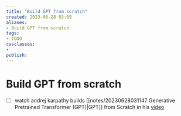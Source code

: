 ```yaml
---
title: "Build GPT from scratch"
created: 2023-06-28 03:09
aliases: 
- Build GPT from scratch
tags:
- TODO
cssclasses:
- 
publish:
---
```


<!--
tags: 
-->

<!--internal
parent:: [[notes/20230628031147 Generative Pretrained Transformer (GPT)|GPT]]
child:: [[]]
related:: [[]]
-->

<!--external
- []()
-->

# Build GPT from scratch

- [ ] watch andrej karpathy builds [[notes/20230628031147 Generative Pretrained Transformer (GPT)|GPT]] from Scratch in his [video](https://www.youtube.com/watch?v=kCc8FmEb1nY)